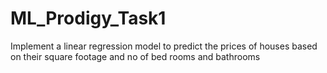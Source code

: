 # ML_Prodigy_Task1
Implement a linear regression model to predict the prices of houses based on their square footage and no of bed rooms and bathrooms
